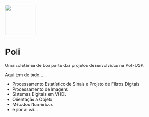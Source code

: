<img src=http://www.usp.br/aun/antigo/imagens/EP.jpg width=100>

# Poli

Uma coletânea de boa parte dos projetos desenvolvidos na Poli-USP.

Aqui tem de tudo...

- Processamento Estatístico de Sinais e Projeto de Filtros Digitais
- Processamento de Imagens
- Sistemas Digitais em VHDL
- Orientação a Objeto
- Métodos Numéricos
- e por aí vai...
